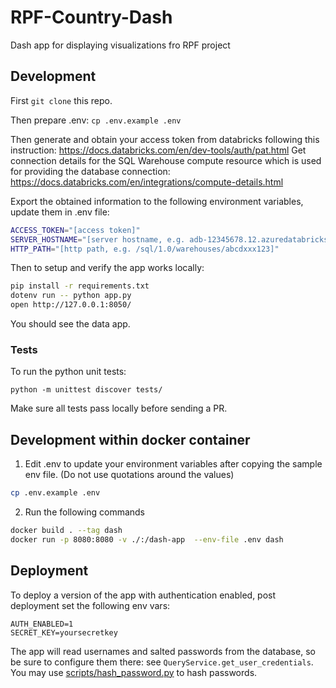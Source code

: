 # RPF-Country-Dash
Dash app for displaying visualizations fro RPF project

## Development

First `git clone` this repo.

Then prepare .env: `cp .env.example .env`

Then generate and obtain your access token from databricks following this instruction: https://docs.databricks.com/en/dev-tools/auth/pat.html
Get connection details for the SQL Warehouse compute resource which is used for providing the database connection: https://docs.databricks.com/en/integrations/compute-details.html

Export the obtained information to the following environment variables, update them in .env file:

```bash
ACCESS_TOKEN="[access token]"
SERVER_HOSTNAME="[server hostname, e.g. adb-12345678.12.azuredatabricks.net"
HTTP_PATH="[http path, e.g. /sql/1.0/warehouses/abcdxxx123]"
```

Then to setup and verify the app works locally:

```bash
pip install -r requirements.txt
dotenv run -- python app.py
open http://127.0.0.1:8050/
```
You should see the data app.

### Tests

To run the python unit tests:

```
python -m unittest discover tests/
```

Make sure all tests pass locally before sending a PR.

## Development within docker container
1. Edit .env to update your environment variables after copying the sample env file. (Do not use quotations around the values)

```bash
cp .env.example .env
```

2. Run the following commands

```bash
docker build . --tag dash
docker run -p 8080:8080 -v ./:/dash-app  --env-file .env dash
```

## Deployment

To deploy a version of the app with authentication enabled, post deployment set the following env vars:
```
AUTH_ENABLED=1
SECRET_KEY=yoursecretkey
```

The app will read usernames and salted passwords from the database, so be sure to configure them there: see `QueryService.get_user_credentials`. You may use [scripts/hash_password.py](scripts/hash_password.py) to hash passwords.
